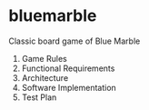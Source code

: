 # bluemarble
Classic board game of Blue Marble

1. Game Rules
2. Functional Requirements
3. Architecture
4. Software Implementation
5. Test Plan
